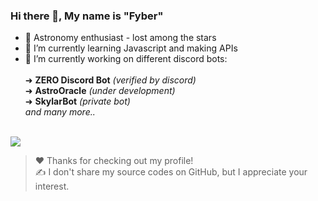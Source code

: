 

### Hi there 👋, My name is "Fyber"
- 🚀 Astronomy enthusiast - lost among the stars 
- 🌱 I’m currently learning Javascript and making APIs
- 🔭 I’m currently working on different discord bots: <br>
   <br>➜ **ZERO Discord Bot** *(verified by discord)* <br>
   ➜ **AstroOracle** *(under development)* <br>
   ➜ **SkylarBot** *(private bot)* <br> 
   *and many more..* <br>
<br>
<img src="https://github-readme-stats.vercel.app/api?username=astrofyber&&show_icons=true&title_color=ffffff&icon_color=bb2acf&text_color=daf7dc&bg_color=151515"> <br>

> ❤️ Thanks for checking out my profile! <br>
> ✍️ I don't share my source codes on GitHub, but I appreciate your interest.
